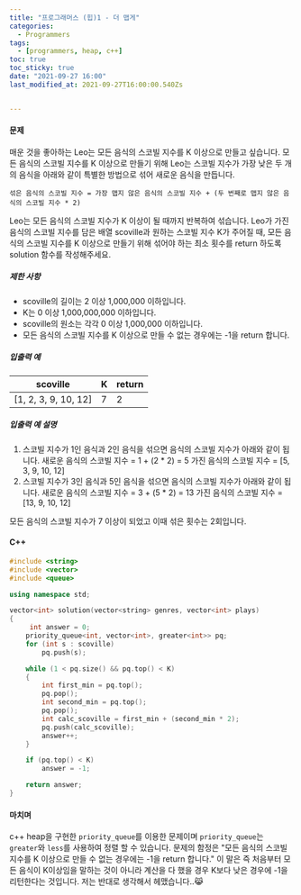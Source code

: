 ```yaml
---
title: "프로그래머스 (힙)1 - 더 맵게"
categories:
  - Programmers
tags:
  - [programmers, heap, c++]
toc: true
toc_sticky: true
date: "2021-09-27 16:00"
last_modified_at: 2021-09-27T16:00:00.540Zs


---
```


#### 문제

매운 것을 좋아하는 Leo는 모든 음식의 스코빌 지수를 K 이상으로 만들고 싶습니다. 모든 음식의 스코빌 지수를 K 이상으로 만들기 위해 Leo는 스코빌 지수가 가장 낮은 두 개의 음식을 아래와 같이 특별한 방법으로 섞어 새로운 음식을 만듭니다.

```
섞은 음식의 스코빌 지수 = 가장 맵지 않은 음식의 스코빌 지수 + (두 번째로 맵지 않은 음식의 스코빌 지수 * 2)
```

Leo는 모든 음식의 스코빌 지수가 K 이상이 될 때까지 반복하여 섞습니다.
Leo가 가진 음식의 스코빌 지수를 담은 배열 scoville과 원하는 스코빌 지수 K가 주어질 때, 모든 음식의 스코빌 지수를 K 이상으로 만들기 위해 섞어야 하는 최소 횟수를 return 하도록 solution 함수를 작성해주세요.

##### 제한 사항

- scoville의 길이는 2 이상 1,000,000 이하입니다.
- K는 0 이상 1,000,000,000 이하입니다.
- scoville의 원소는 각각 0 이상 1,000,000 이하입니다.
- 모든 음식의 스코빌 지수를 K 이상으로 만들 수 없는 경우에는 -1을 return 합니다.

##### 입출력 예

| scoville             | K    | return |
| -------------------- | ---- | ------ |
| [1, 2, 3, 9, 10, 12] | 7    | 2      |

##### 입출력 예 설명

1. 스코빌 지수가 1인 음식과 2인 음식을 섞으면 음식의 스코빌 지수가 아래와 같이 됩니다.
   새로운 음식의 스코빌 지수 = 1 + (2 * 2) = 5
   가진 음식의 스코빌 지수 = [5, 3, 9, 10, 12]
2. 스코빌 지수가 3인 음식과 5인 음식을 섞으면 음식의 스코빌 지수가 아래와 같이 됩니다.
   새로운 음식의 스코빌 지수 = 3 + (5 * 2) = 13
   가진 음식의 스코빌 지수 = [13, 9, 10, 12]

모든 음식의 스코빌 지수가 7 이상이 되었고 이때 섞은 횟수는 2회입니다.

#### C++

```c++
#include <string>
#include <vector>
#include <queue>

using namespace std;

vector<int> solution(vector<string> genres, vector<int> plays)
{
     int answer = 0;
    priority_queue<int, vector<int>, greater<int>> pq;
    for (int s : scoville)
        pq.push(s);

    while (1 < pq.size() && pq.top() < K)
    {
        int first_min = pq.top();
        pq.pop();
        int second_min = pq.top();
        pq.pop();
        int calc_scoville = first_min + (second_min * 2);
        pq.push(calc_scoville);
        answer++;
    }

    if (pq.top() < K)
        answer = -1;

    return answer;
}
```

#### 마치며

c++ heap을 구현한 ``priority_queue``를 이용한 문제이며 ``priority_queue``는  ``greater``와  ``less``를 사용하여 정렬 할 수 있습니다. 문제의 함정은 "모든 음식의 스코빌 지수를 K 이상으로 만들 수 없는 경우에는 -1을 return 합니다." 이 말은 즉 처음부터 모든 음식이 K이상임을 말하는 것이 아니라 계산을 다 했을 경우 K보다 낮은 경우에 -1을 리턴한다는 것입니다. 저는 반대로 생각해서 헤맸습니다..😹